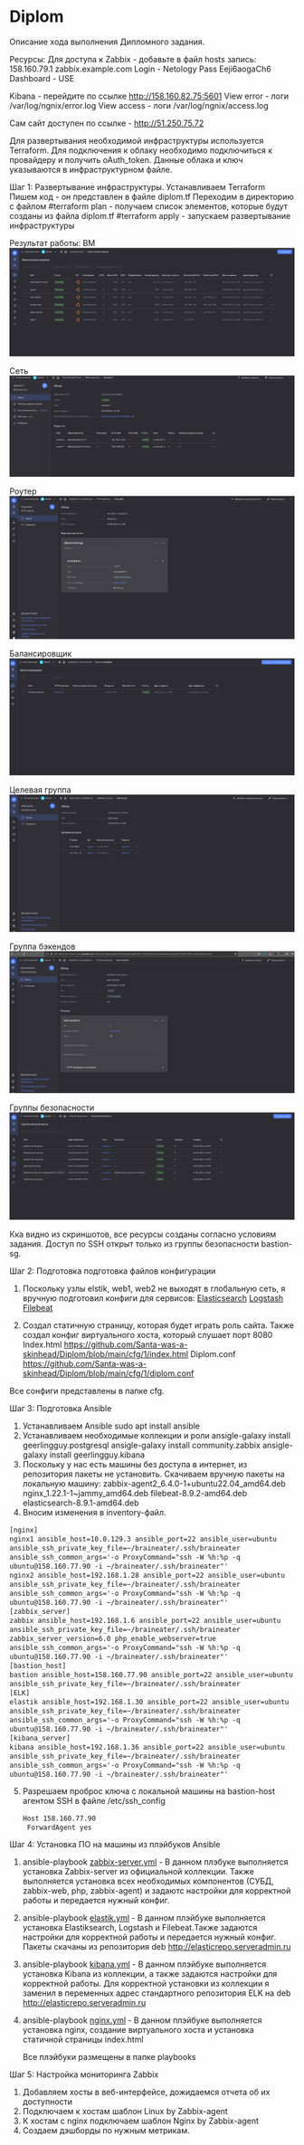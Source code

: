 
# Diplom
Описание хода выполнения Дипломного задания.

Ресурсы:
Для доступа к Zabbix - добавьте в файл hosts запись: 
158.160.79.1    zabbix.example.com 
Login - Netology 
Pass Eeji6aogaCh6
Dashboard - USE

Kibana - перейдите по ссылке http://158.160.82.75:5601
View error - логи /var/log/ngnix/error.log
View access - логи /var/log/ngnix/access.log

Сам сайт доступен по ссылке - http://51.250.75.72

Для развертывания необходимой инфраструктуры используется Terraform.
Для подключения к облаку необходимо подключиться к провайдеру и получить oAuth_token. Данные облака и ключ указываются в инфраструктурном файле.

Шаг 1: Развертывание инфраструктуры.
Устанавливаем Terraform
Пишем код - он представлен в файле diplom.tf
Переходим в директорию с файлом
#terraform plan - получаем список элементов, которые будут созданы из файла diplom.tf
#terraform apply - запускаем развертывание инфраструктуры

Результат работы:
ВМ
![ВМ](https://github.com/Santa-was-a-skinhead/Diplom/blob/main/img/vm.png)

Сеть
![](https://github.com/Santa-was-a-skinhead/Diplom/blob/main/img/net.png)

Роутер
![](https://github.com/Santa-was-a-skinhead/Diplom/blob/main/img/router.png)

Балансировщик
![](https://github.com/Santa-was-a-skinhead/Diplom/blob/main/img/balans.png)

Целевая группа
![](https://github.com/Santa-was-a-skinhead/Diplom/blob/main/img/target.png)

Группа бэкендов
![](https://github.com/Santa-was-a-skinhead/Diplom/blob/main/img/back.png)

Группы безопасности
![](https://github.com/Santa-was-a-skinhead/Diplom/blob/main/img/sec.png)

Кка видно из скриншотов, все ресурсы созданы согласно условиям задания. Доступ по SSH открыт только из группы безопасности bastion-sg.


Шаг 2: Подготовка подготовка файлов конфигурации

1. Поскольку узлы elstik, web1, web2 не выходят в глобальную сеть, я вручную подготовил конфиги для сервисов:
   [Elasticsearch](https://github.com/Santa-was-a-skinhead/Diplom/blob/main/cfg/1/elasticsearch.yml)
   [Logstash](https://github.com/Santa-was-a-skinhead/Diplom/blob/main/cfg/1/logstash.conf)
   [Filebeat](https://github.com/Santa-was-a-skinhead/Diplom/blob/main/cfg/1/filebeat.yml)

3. Создал статичную страницу, которая будет играть роль сайта. Также создал конфиг виртуального хоста, который слушает порт 8080
Index.html https://github.com/Santa-was-a-skinhead/Diplom/blob/main/cfg/1/index.html
Diplom.conf https://github.com/Santa-was-a-skinhead/Diplom/blob/main/cfg/1/diplom.conf

Все сонфиги представлены в папке cfg.

Шаг 3: Подготовка Ansible

1. Устанавливаем Ansible
   sudo apt install ansible
2. Устанавливаем необходимые коллекции и роли
   ansigle-galaxy install geerlingguy.postgresql
   ansigle-galaxy install community.zabbix
   ansigle-galaxy install geerlingguy.kibana
3. Поскольку у нас есть машины без доступа в интернет, из репозитория пакеты не установить. Скачиваем вручную пакеты на локальную машину:
   zabbix-agent2_6.4.0-1+ubuntu22.04_amd64.deb
   nginx_1.22.1-1~jammy_amd64.deb
   filebeat-8.9.2-amd64.deb
   elasticsearch-8.9.1-amd64.deb
4. Вносим изменения в inventory-файл.
```
[nginx]
nginx1 ansible_host=10.0.129.3 ansible_port=22 ansible_user=ubuntu ansible_ssh_private_key_file=~/braineater/.ssh/braineater ansible_ssh_common_args='-o ProxyCommand="ssh -W %h:%p -q ubuntu@158.160.77.90 -i ~/braineater/.ssh/braineater"'
nginx2 ansible_host=192.168.1.28 ansible_port=22 ansible_user=ubuntu ansible_ssh_private_key_file=~/braineater/.ssh/braineater ansible_ssh_common_args='-o ProxyCommand="ssh -W %h:%p -q ubuntu@158.160.77.90 -i ~/braineater/.ssh/braineater"'
[zabbix_server]
zabbix ansible_host=192.168.1.6 ansible_port=22 ansible_user=ubuntu ansible_ssh_private_key_file=~/braineater/.ssh/braineater zabbix_server_version=6.0 php_enable_webserver=true ansible_ssh_common_args='-o ProxyCommand="ssh -W %h:%p -q ubuntu@158.160.77.90 -i ~/braineater/.ssh/braineater"'
[bastion_host]
bastion ansible_host=158.160.77.90 ansible_port=22 ansible_user=ubuntu ansible_ssh_private_key_file=~/braineater/.ssh/braineater
[ELK]
elastik ansible_host=192.168.1.30 ansible_port=22 ansible_user=ubuntu ansible_ssh_private_key_file=~/braineater/.ssh/braineater ansible_ssh_common_args='-o ProxyCommand="ssh -W %h:%p -q ubuntu@158.160.77.90 -i ~/braineater/.ssh/braineater"'
[kibana_server]
kibana ansible_host=192.168.1.36 ansible_port=22 ansible_user=ubuntu ansible_ssh_private_key_file=~/braineater/.ssh/braineater ansible_ssh_common_args='-o ProxyCommand="ssh -W %h:%p -q ubuntu@158.160.77.90 -i ~/braineater/.ssh/braineater"'
```
5. Разрешаем проброс ключа с локальной машины на bastion-host агентом SSH в файле /etc/ssh_config
   ```
   Host 158.160.77.90
    ForwardAgent yes
   ```
Шаг 4: Установка ПО на машины из плэйбуков Ansible
1. ansible-playbook [zabbix-server.yml](https://github.com/Santa-was-a-skinhead/Diplom/blob/main/playbooks/zabbix-server.yml) - В данном плэбуке выполняется установка Zabbix-server из официальной коллекции. Также выполняется установка всех необходимых компонентов (СУБД, zabbix-web, php, zabbix-agent) и задаютс настройки для корректной работы и передается нужный конфиг.
2. ansible-playbook [elastik.yml](https://github.com/Santa-was-a-skinhead/Diplom/blob/main/playbooks/elastik.yml) - В данном плэйбуке выполняется установка Elastiksearch, Logstash и Filebeat.Также задаются настройки для корректной работы и передается нужный конфиг. Пакеты скачаны из репозитория deb http://elasticrepo.serveradmin.ru
3. ansible-playbook [kibana.yml](https://github.com/Santa-was-a-skinhead/Diplom/blob/main/playbooks/kibana.yaml)  - В данном плэйбуке выполняется установка Kibana из коллекции, а также задаются настройки для корректной работы. Для корректной установки из коллекции я заменил в переменных адрес стандартного репозитория ELK на deb http://elasticrepo.serveradmin.ru
4. ansible-playbook [nginx.yml](https://github.com/Santa-was-a-skinhead/Diplom/blob/main/playbooks/nginx.yml) - В данном плэйбуке выполняется установка nginx, создание виртуального хоста и установка статичной страницы index.html

   Все плэйбуки размещены в папке playbooks

Шаг 5: Настройка мониторинга Zabbix
1. Добавляем хосты в веб-интерфейсе, дожидаемся отчета об их доступности
2. Подключаем к хостам шаблон Linux by Zabbix-agent
3. К хостам с nginx подключаем шаблон Nginx by Zabbix-agent
4. Создаем дэшборды по нужным метрикам.

   
   
   
   
   





